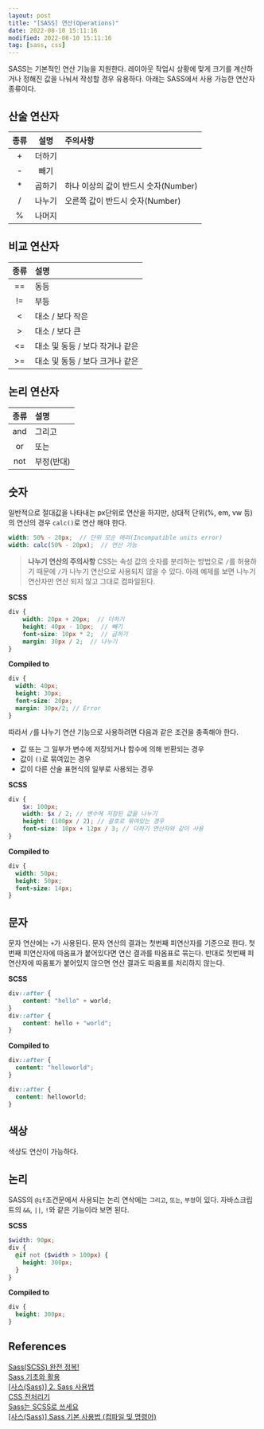 ```yaml
---
layout: post
title: "[SASS] 연산(Operations)"
date: 2022-08-10 15:11:16
modified: 2022-08-10 15:11:16
tag: [sass, css]
---
```


SASS는 기본적인 연산 기능을 지원한다. 레이아웃 작업시 상황에 맞게 크기를 계산하거나 정해진 값을 나눠서 작성할 경우 유용하다. 아래는 SASS에서 사용 가능한 연산자 종류이다.

## 산술 연산자

| 종류 | 설명 | 주의사항 |
|:--------:|:--------:|:--------|
| + | 더하기 |  |
| - | 빼기 |  |
| * | 곱하기 | 하나 이상의 값이 반드시 숫자(Number) |
| / | 나누기 | 오른쪽 값이 반드시 숫자(Number) |
| % | 나머지 |  |

## 비교 연산자

| 종류 | 설명 |
|:--------:|:--------|
| == | 동등 |
| != | 부등 |
| < | 대소 / 보다 작은 |
| > | 대소 / 보다 큰 |
| <= | 대소 및 동등 / 보다 작거나 같은 |
| >= | 대소 및 동등 / 보다 크거나 같은 |

## 논리 연산자

| 종류 | 설명 |
|:--------:|:--------|
| and | 그리고 |
| or | 또는 |
| not | 부정(반대) |

## 숫자

일반적으로 절대값을 나타내는 px단위로 연산을 하지만, 상대적 단위(%, em, vw 등)의 연산의 경우 `calc()`로 연산 해야 한다.

```scss
width: 50% - 20px;  // 단위 모순 에러(Incompatible units error)
width: calc(50% - 20px);  // 연산 가능
```

> **나누기 연산의 주의사항**
> CSS는 속성 값의 숫자를 분리하는 방법으로 `/`를 허용하기 때문에 `/`가 나누기 연산으로 사용되지 않을 수 있다. 아래 예제를 보면 나누기 연산자만 연산 되지 않고 그대로 컴파일된다.

**SCSS**
```scss
div {
    width: 20px + 20px;  // 더하기
    height: 40px - 10px;  // 빼기
    font-size: 10px * 2;  // 곱하기
    margin: 30px / 2;  // 나누기
}
```

**Compiled to**
```scss
div {
  width: 40px;
  height: 30px;
  font-size: 20px;
  margin: 30px/2; // Error
}
```

따라서 `/`를 나누기 연산 기능으로 사용하려면 다음과 같은 조건을 충족해야 한다.

* 값 또는 그 일부가 변수에 저장되거나 함수에 의해 반환되는 경우
* 값이 `()`로 묶여있는 경우
* 값이 다른 산술 표현식의 일부로 사용되는 경우

**SCSS**
```scss
div {
    $x: 100px;
    width: $x / 2; // 변수에 저장된 값을 나누기
    height: (100px / 2); // 괄호로 묶여있는 경우
    font-size: 10px + 12px / 3; // 더하기 연산자와 같이 사용
}
```

**Compiled to**
```scss
div {
  width: 50px;
  height: 50px;
  font-size: 14px;
}
```

## 문자

문자 연산에는 `+`가 사용된다. 문자 연산의 결과는 첫번째 피연산자를 기준으로 한다. 첫번째 피연산자에 따옴표가 붙어있다면 연산 결과를 따옴표로 묶는다. 반대로 첫번째 피연산자에 따옴표가 붙어있지 않으면 연산 결과도 따옴표를 처리하지 않는다.

**SCSS**
```scss
div::after {
    content: "hello" + world;
}
div::after {
    content: hello + "world";
}
```

**Compiled to**
```scss
div::after {
  content: "helloworld";
}

div::after {
  content: helloworld;
}
```

## 색상

색상도 연산이 가능하다.

## 논리

SASS의 `@if`조건문에서 사용되는 논리 연삭에는 `그리고`, `또는`, `부정`이 있다. 자바스크립트의 `&&`, `||`, `!`와 같은 기능이라 보면 된다.

**SCSS**
```scss
$width: 90px;
div {
  @if not ($width > 100px) {
    height: 300px;
  }
}
```

**Compiled to**
```scss
div {
  height: 300px;
}
```

## References
[Sass(SCSS) 완전 정복!](https://heropy.blog/2018/01/31/sass/)  
[Sass 기초와 활용](http://hwangsunsoo.org/lecture/src/sass_article_seminar_2017_2nd_half.html)  
[[사스(Sass)] 2. Sass 사용법](https://recoveryman.tistory.com/277)  
[CSS 전처리기](https://developer.mozilla.org/ko/docs/Glossary/CSS_preprocessor)  
[Sass는 SCSS로 쓰세요](https://designmeme.github.io/ko/blog/write-sass-with-scss/)  
[[사스(Sass)] Sass 기본 사용법 (컴파일 및 명령어)](https://i-fiction.tistory.com/9)
